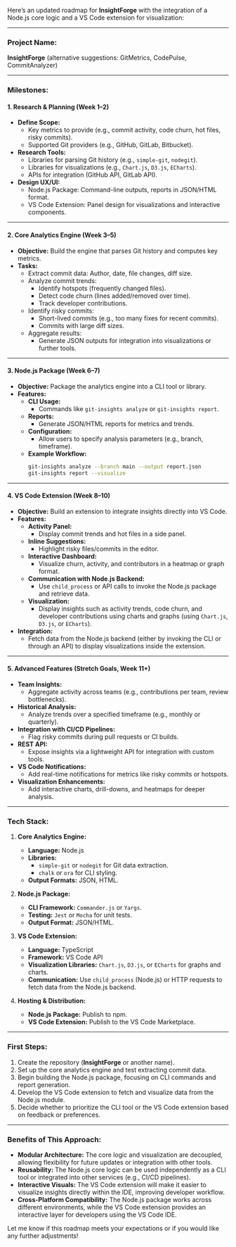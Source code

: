 Here’s an updated roadmap for **InsightForge** with the integration of a Node.js core logic and a VS Code extension for visualization:

---

### **Project Name:**  
**InsightForge** (alternative suggestions: GitMetrics, CodePulse, CommitAnalyzer)

---

### **Milestones:**

#### **1. Research & Planning (Week 1–2)**
- **Define Scope:**
  - Key metrics to provide (e.g., commit activity, code churn, hot files, risky commits).
  - Supported Git providers (e.g., GitHub, GitLab, Bitbucket).
- **Research Tools:**
  - Libraries for parsing Git history (e.g., `simple-git`, `nodegit`).
  - Libraries for visualizations (e.g., `Chart.js`, `D3.js`, `ECharts`).
  - APIs for integration (GitHub API, GitLab API).
- **Design UX/UI:**
  - Node.js Package: Command-line outputs, reports in JSON/HTML format.
  - VS Code Extension: Panel design for visualizations and interactive components.

---

#### **2. Core Analytics Engine (Week 3–5)**
- **Objective:** Build the engine that parses Git history and computes key metrics.
- **Tasks:**
  - Extract commit data: Author, date, file changes, diff size.
  - Analyze commit trends:
    - Identify hotspots (frequently changed files).
    - Detect code churn (lines added/removed over time).
    - Track developer contributions.
  - Identify risky commits:
    - Short-lived commits (e.g., too many fixes for recent commits).
    - Commits with large diff sizes.
  - Aggregate results:
    - Generate JSON outputs for integration into visualizations or further tools.

---

#### **3. Node.js Package (Week 6–7)**
- **Objective:** Package the analytics engine into a CLI tool or library.
- **Features:**
  - **CLI Usage:**  
    - Commands like `git-insights analyze` or `git-insights report`.
  - **Reports:**
    - Generate JSON/HTML reports for metrics and trends.
  - **Configuration:**
    - Allow users to specify analysis parameters (e.g., branch, timeframe).
  - **Example Workflow:**
    ```bash
    git-insights analyze --branch main --output report.json
    git-insights report --visualize
    ```

---

#### **4. VS Code Extension (Week 8–10)**
- **Objective:** Build an extension to integrate insights directly into VS Code.
- **Features:**
  - **Activity Panel:**
    - Display commit trends and hot files in a side panel.
  - **Inline Suggestions:**
    - Highlight risky files/commits in the editor.
  - **Interactive Dashboard:**
    - Visualize churn, activity, and contributors in a heatmap or graph format.
  - **Communication with Node.js Backend:**
    - Use `child_process` or API calls to invoke the Node.js package and retrieve data.
  - **Visualization:**
    - Display insights such as activity trends, code churn, and developer contributions using charts and graphs (using `Chart.js`, `D3.js`, or `ECharts`).
- **Integration:**
  - Fetch data from the Node.js backend (either by invoking the CLI or through an API) to display visualizations inside the extension.

---

#### **5. Advanced Features (Stretch Goals, Week 11+)**
- **Team Insights:**
  - Aggregate activity across teams (e.g., contributions per team, review bottlenecks).
- **Historical Analysis:**
  - Analyze trends over a specified timeframe (e.g., monthly or quarterly).
- **Integration with CI/CD Pipelines:**
  - Flag risky commits during pull requests or CI builds.
- **REST API:**
  - Expose insights via a lightweight API for integration with custom tools.
- **VS Code Notifications:**
  - Add real-time notifications for metrics like risky commits or hotspots.
- **Visualization Enhancements:**
  - Add interactive charts, drill-downs, and heatmaps for deeper analysis.

---

### **Tech Stack:**
1. **Core Analytics Engine:**
   - **Language:** Node.js
   - **Libraries:**
     - `simple-git` or `nodegit` for Git data extraction.
     - `chalk` or `ora` for CLI styling.
   - **Output Formats:** JSON, HTML.

2. **Node.js Package:**
   - **CLI Framework:** `Commander.js` or `Yargs`.
   - **Testing:** `Jest` or `Mocha` for unit tests.
   - **Output Format:** JSON/HTML.

3. **VS Code Extension:**
   - **Language:** TypeScript
   - **Framework:** VS Code API
   - **Visualization Libraries:** `Chart.js`, `D3.js`, or `ECharts` for graphs and charts.
   - **Communication:** Use `child_process` (Node.js) or HTTP requests to fetch data from the Node.js backend.

4. **Hosting & Distribution:**
   - **Node.js Package:** Publish to npm.
   - **VS Code Extension:** Publish to the VS Code Marketplace.

---

### **First Steps:**
1. Create the repository (**InsightForge** or another name).
2. Set up the core analytics engine and test extracting commit data.
3. Begin building the Node.js package, focusing on CLI commands and report generation.
4. Develop the VS Code extension to fetch and visualize data from the Node.js module.
5. Decide whether to prioritize the CLI tool or the VS Code extension based on feedback or preferences.

---

### **Benefits of This Approach:**
- **Modular Architecture:** The core logic and visualization are decoupled, allowing flexibility for future updates or integration with other tools.
- **Reusability:** The Node.js core logic can be used independently as a CLI tool or integrated into other services (e.g., CI/CD pipelines).
- **Interactive Visuals:** The VS Code extension will make it easier to visualize insights directly within the IDE, improving developer workflow.
- **Cross-Platform Compatibility:** The Node.js package works across different environments, while the VS Code extension provides an interactive layer for developers using the VS Code IDE.

Let me know if this roadmap meets your expectations or if you would like any further adjustments!